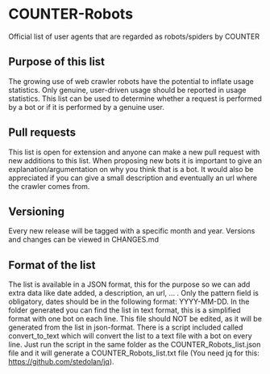 # COUNTER-Robots
Official list of user agents that are regarded as robots/spiders by COUNTER

## Purpose of this list
The growing use of web crawler robots have the potential to inflate usage statistics. Only genuine, user-driven usage should be reported in usage statistics. This list can be used to determine whether a request is performed by a bot or if it is performed by a genuine user.

## Pull requests
This list is open for extension and anyone can make a new pull request with new additions to this list. When proposing new bots it is important to give an explanation/argumentation on why you think that is a bot. It would also be appreciated if you can give a small description and eventually an url where the crawler comes from.

## Versioning
Every new release will be tagged with a specific month and year. Versions and changes can be viewed in CHANGES.md

## Format of the list
The list is available in a JSON format, this for the purpose so we can add extra data like date added, a description, an url, ... . Only the pattern field is obligatory, dates should be in the following format: YYYY-MM-DD. In the folder generated you can find the list in text format, this is a simplified format with one bot on each line. This file should NOT be edited, as it will be generated from the list in json-format.
There is a script included called convert_to_text which will convert the list to a text file with a bot on every line. Just run the script in the same folder as the COUNTER_Robots_list.json file and it will generate a COUNTER_Robots_list.txt file (You need jq for this: https://github.com/stedolan/jq).


